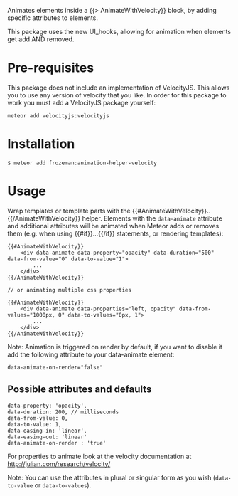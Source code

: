 Animates elements inside a {{> AnimateWithVelocity}} block, by adding specific attributes to elements.

This package uses the new UI_hooks, allowing for animation when elements get add AND removed.

Pre-requisites
============
This package does not include an implementation of VelocityJS. This allows you to use any version of velocity that you like. In order for this package to work you must add a VelocityJS package yourself:
```
meteor add velocityjs:velocityjs
```

Installation
============

    $ meteor add frozeman:animation-helper-velocity

Usage
=====


Wrap templates or template parts with the {{#AnimateWithVelocity}}..{{/AnimateWithVelocity}} helper. Elements with the `data-animate` attribute and additional attributes will be animated when Meteor adds or removes them (e.g. when using {{#if}}...{{/if}} statements, or rendering templates):

	{{#AnimateWithVelocity}}
		<div data-animate data-property="opacity" data-duration="500" data-from-value="0" data-to-value="1">
			...
		</div>
	{{/AnimateWithVelocity}}

	// or animating multiple css properties

	{{#AnimateWithVelocity}}
		<div data-animate data-properties="left, opacity" data-from-values="1000px, 0" data-to-values="0px, 1">
			...
		</div>
	{{/AnimateWithVelocity}}

Note: Animation is triggered on render by default, if you want to disable it add the following attribute to your data-animate element:

    data-animate-on-render="false"

## Possible attributes and defaults
	data-property: 'opacity',
	data-duration: 200, // milliseconds
	data-from-value: 0,
	data-to-value: 1,
	data-easing-in: 'linear',
	data-easing-out: 'linear'
	data-animate-on-render : 'true'

For properties to animate look at the velocity documentation at http://julian.com/research/velocity/

Note: You can use the attributes in plural or singular form as you wish (`data-to-value` or `data-to-values`).

